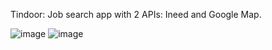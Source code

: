 Tindoor: Job search app with 2 APIs: Ineed and Google Map.

![image](https://user-images.githubusercontent.com/27830803/29246000-f4ad1acc-7f9f-11e7-886c-9c6eecf28727.png)
![image](https://user-images.githubusercontent.com/27830803/29738885-b01e486e-89e4-11e7-88c9-62129eaf71f1.png)
